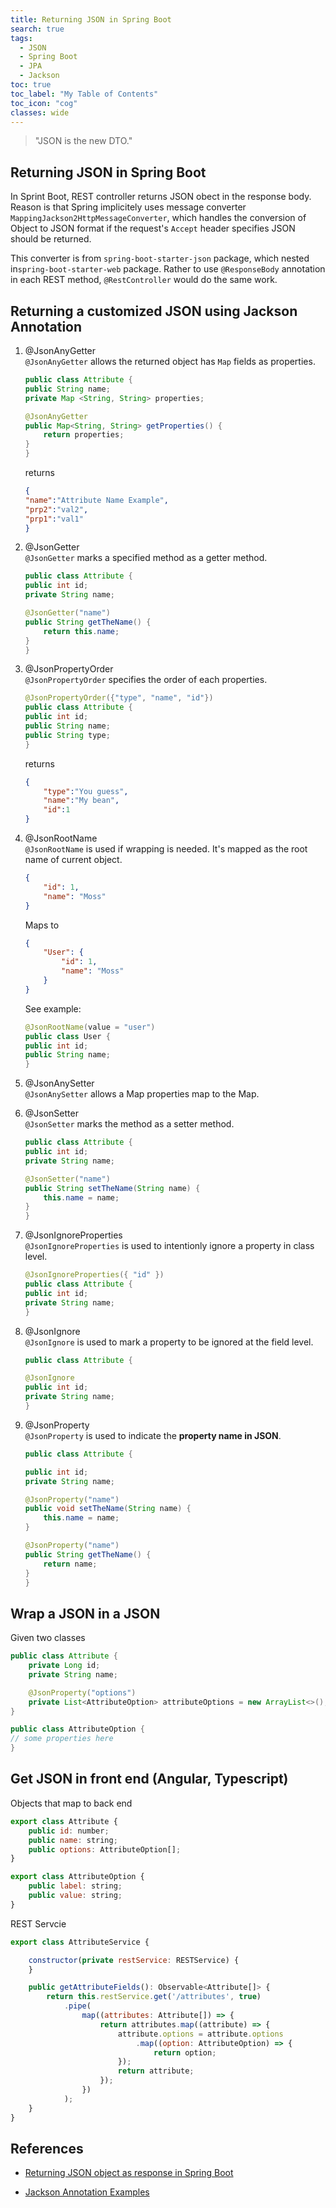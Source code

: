 ```yaml
---
title: Returning JSON in Spring Boot
search: true
tags: 
  - JSON
  - Spring Boot
  - JPA
  - Jackson
toc: true
toc_label: "My Table of Contents"
toc_icon: "cog"
classes: wide
---
```


> "JSON is the new DTO."

## Returning JSON in Spring Boot

In Sprint Boot, REST controller returns JSON obect in the response body. Reason is that Spring implicitely uses message converter `MappingJackson2HttpMessageConverter`, which handles the conversion of Object to JSON format if the request's `Accept` header specifies JSON should be returned. 

This converter is from `spring-boot-starter-json` package, which nested in`spring-boot-starter-web` package. Rather to use `@ResponseBody` annotation in each REST method, `@RestController` would do the same work.

## Returning a customized JSON using Jackson Annotation

1. @JsonAnyGetter  
`@JsonAnyGetter` allows the returned object has `Map` fields as properties.

    ```java
    public class Attribute {
    public String name;
    private Map <String, String> properties;
    
    @JsonAnyGetter
    public Map<String, String> getProperties() {
        return properties;
    }
    }
    ```
    returns
    ```json
    {
    "name":"Attribute Name Example",
    "prp2":"val2",
    "prp1":"val1"
    }
    ```

2. @JsonGetter  
`@JsonGetter` marks a specified method as a getter method.

    ```java
    public class Attribute {
    public int id;
    private String name;
    
    @JsonGetter("name")
    public String getTheName() {
        return this.name;
    }
    }
    ```

3. @JsonPropertyOrder  
`@JsonPropertyOrder` specifies the order of each properties.

    ```java
    @JsonPropertyOrder({"type", "name", "id"})
    public class Attribute {
    public int id;
    public String name;
    public String type;
    }
    ```
    returns
    ```json
    {
        "type":"You guess",
        "name":"My bean",
        "id":1
    }
    ```

4. @JsonRootName    
`@JsonRootName` is used if wrapping is needed. It's mapped as the root name of current object.

    ```json
    {
        "id": 1,
        "name": "Moss"
    }
    ```
    Maps to 
    ```json
    {
        "User": {
            "id": 1,
            "name": "Moss"
        }
    }
    ```

    See example:
    ```java
    @JsonRootName(value = "user")
    public class User {
    public int id;
    public String name;
    }
    ```

5. @JsonAnySetter  
`@JsonAnySetter` allows a Map properties map to the Map.

6. @JsonSetter  
`@JsonSetter` marks the method as a setter method.

    ```java
    public class Attribute {
    public int id;
    private String name;
    
    @JsonSetter("name")
    public String setTheName(String name) {
        this.name = name;
    }
    }
    ```

7. @JsonIgnoreProperties  
`@JsonIgnoreProperties` is used to intentionly ignore a property in class level.

    ```java
    @JsonIgnoreProperties({ "id" })
    public class Attribute {
    public int id;
    private String name;
    }
    ```

8. @JsonIgnore  
`@JsonIgnore` is used to mark a property to be ignored at the field level.

    ```java
    public class Attribute {

    @JsonIgnore
    public int id;
    private String name;
    }
    ```

9. @JsonProperty  
`@JsonProperty` is used to indicate the **property name in JSON**.

    ```java
    public class Attribute {

    public int id;
    private String name;
    
    @JsonProperty("name")
    public void setTheName(String name) {
        this.name = name;
    }
    
    @JsonProperty("name")
    public String getTheName() {
        return name;
    }
    }
    ```

## Wrap a JSON in a JSON

Given two classes

```java
public class Attribute { 
    private Long id;
    private String name;

    @JsonProperty("options")
    private List<AttributeOption> attributeOptions = new ArrayList<>();
}

public class AttributeOption {
// some properties here
}
```

## Get JSON in front end (Angular, Typescript)

Objects that map to back end

```javascript
export class Attribute {
    public id: number;
    public name: string;
    public options: AttributeOption[];
}

export class AttributeOption {
    public label: string;
    public value: string;
}

```

REST Servcie
```javascript
export class AttributeService {

    constructor(private restService: RESTService) {
    }

    public getAttributeFields(): Observable<Attribute[]> {
        return this.restService.get('/attributes', true)
            .pipe(
                map((attributes: Attribute[]) => {
                    return attributes.map((attribute) => {
                        attribute.options = attribute.options
                            .map((option: AttributeOption) => {
                                return option;
                        });
                        return attribute;
                    });
                })
            );
    }
}

```

## References

- [Returning JSON object as response in Spring Boot](https://stackoverflow.com/questions/44839753/returning-json-object-as-response-in-spring-boot)

- [Jackson Annotation Examples](https://www.baeldung.com/jackson-annotations)